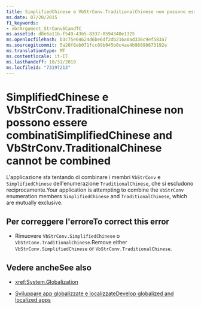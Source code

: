 ```yaml
---
title: SimplifiedChinese e VbStrConv.TraditionalChinese non possono essere combinati
ms.date: 07/20/2015
f1_keywords:
- vbrArgument_StrConvSCandTC
ms.assetid: d8e6a11b-f549-43b5-8337-0594340e1325
ms.openlocfilehash: b3c75e64624d6be6df2db216a0ad336c9ef583a7
ms.sourcegitcommit: 5a28f8eb071fcc09b045b0c4ae4b96898673192e
ms.translationtype: MT
ms.contentlocale: it-IT
ms.lasthandoff: 10/31/2019
ms.locfileid: "73197213"
---
```

# <a name="simplifiedchinese-and-vbstrconvtraditionalchinese-cannot-be-combined"></a><span data-ttu-id="b78de-102">SimplifiedChinese e VbStrConv.TraditionalChinese non possono essere combinati</span><span class="sxs-lookup"><span data-stu-id="b78de-102">SimplifiedChinese and VbStrConv.TraditionalChinese cannot be combined</span></span>
<span data-ttu-id="b78de-103">L'applicazione sta tentando di combinare i membri `VbStrConv` e `SimplifiedChinese` dell'enumerazione `TraditionalChinese`, che si escludono reciprocamente.</span><span class="sxs-lookup"><span data-stu-id="b78de-103">Your application is attempting to combine the `VbStrConv` enumeration members `SimplifiedChinese` and `TraditionalChinese`, which are mutually exclusive.</span></span>  
  
## <a name="to-correct-this-error"></a><span data-ttu-id="b78de-104">Per correggere l'errore</span><span class="sxs-lookup"><span data-stu-id="b78de-104">To correct this error</span></span>  
  
- <span data-ttu-id="b78de-105">Rimuovere `VbStrConv.SimplifiedChinese` o `VbStrConv.TraditionalChinese`.</span><span class="sxs-lookup"><span data-stu-id="b78de-105">Remove either `VbStrConv.SimplifiedChinese` or `VbStrConv.TraditionalChinese`.</span></span>  
  
## <a name="see-also"></a><span data-ttu-id="b78de-106">Vedere anche</span><span class="sxs-lookup"><span data-stu-id="b78de-106">See also</span></span>

- <xref:System.Globalization>

- [<span data-ttu-id="b78de-107">Sviluppare app globalizzate e localizzate</span><span class="sxs-lookup"><span data-stu-id="b78de-107">Develop globalized and localized apps</span></span>](/visualstudio/ide/globalizing-and-localizing-applications)
